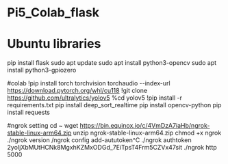 # Pi5_Colab_flask
# Ubuntu libraries
pip install flask
sudo apt update
sudo apt install python3-opencv
sudo apt install python3-gpiozero

#colab
!pip install torch torchvision torchaudio --index-url https://download.pytorch.org/whl/cu118
!git clone https://github.com/ultralytics/yolov5
%cd yolov5
!pip install -r requirements.txt
pip install deep_sort_realtime
pip install opencv-python
pip install requests


#ngrok setting
cd ~
wget https://bin.equinox.io/c/4VmDzA7iaHb/ngrok-stable-linux-arm64.zip
unzip ngrok-stable-linux-arm64.zip
chmod +x ngrok
./ngrok version
/ngrok config add-aututoken^C
./ngrok authtoken 2yoIjXbMUtHCNk8MgxhKZMxODGd_7EiTpsT4Frm5CZVx47sit
./ngrok http 5000
